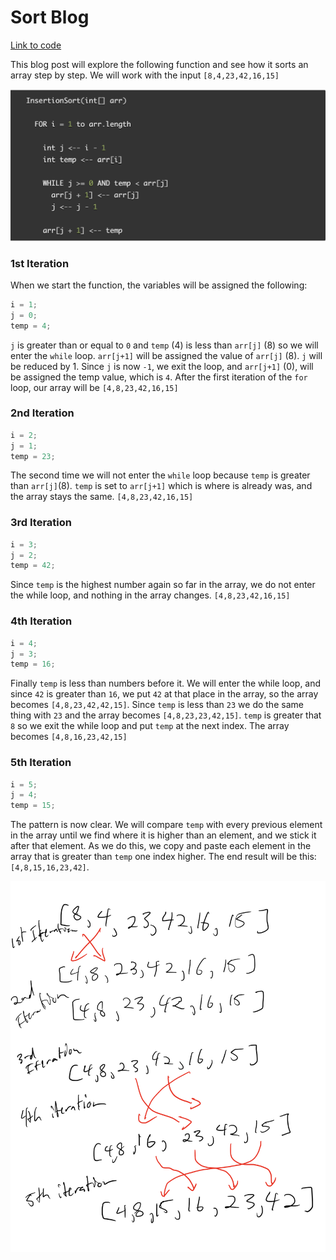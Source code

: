 # Sort Blog

[Link to code](./data-structures-and-algorithms/401-javascript/sort/sort.js)

This blog post will explore the following function and see how it sorts an array step by step. We will work with the input `[8,4,23,42,16,15]`

![](blog-img/sort-pseudocode.png)


### 1st Iteration
When we start the function, the variables will be assigned the following: 
```js
i = 1;
j = 0;
temp = 4;
```
`j` is greater than or equal to `0` and `temp` (4) is less than `arr[j]` (8) so we will enter the `while` loop. `arr[j+1]` will be assigned the value of `arr[j]` (8). `j` will be reduced by 1. Since `j` is now `-1`, we exit the loop, and `arr[j+1]` (0), will be assigned the temp value, which is `4`. After the first iteration of the `for` loop, our array will be `[4,8,23,42,16,15]`

### 2nd Iteration
```js
i = 2;
j = 1;
temp = 23;
```
The second time we will not enter the `while` loop because `temp` is greater than `arr[j]`(8). `temp` is set to `arr[j+1]` which is where is already was, and the array stays the same. `[4,8,23,42,16,15]`

### 3rd Iteration
```js
i = 3;
j = 2;
temp = 42;
```
Since `temp` is the highest number again so far in the array, we do not enter the while loop, and nothing in the array changes.
`[4,8,23,42,16,15]`

### 4th Iteration
```js
i = 4;
j = 3;
temp = 16;
```
Finally `temp` is less than numbers before it. We will enter the while loop, and since `42` is greater than `16`, we put `42` at that place in the array, so the array becomes `[4,8,23,42,42,15]`. Since `temp` is less than `23` we do the same thing with `23` and the array becomes `[4,8,23,23,42,15]`. `temp` is greater that `8` so we exit the while loop and put `temp` at the next index. The array becomes `[4,8,16,23,42,15]`
### 5th Iteration
```js
i = 5; 
j = 4;
temp = 15;
```
The pattern is now clear. We will compare `temp` with every previous element in the array until we find where it is higher than an element, and we stick it after that element. As we do this, we copy and paste each element in the array that is greater than `temp` one index higher. The end result will be this: `[4,8,15,16,23,42]`.

![](blog-img/sort-visualization.png)



